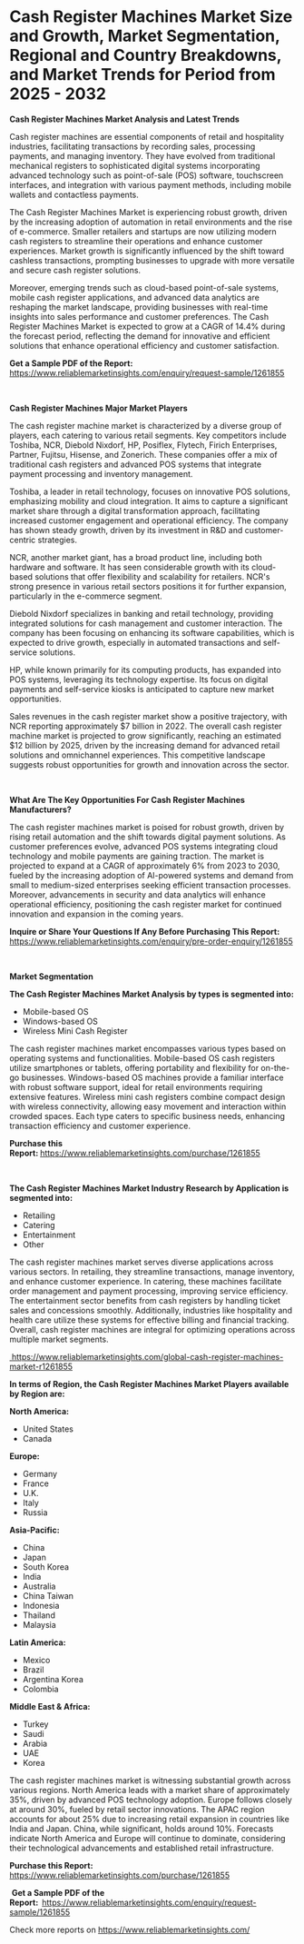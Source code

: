 <p><h1>Cash Register Machines Market Size and Growth, Market Segmentation, Regional and Country Breakdowns, and Market Trends for Period from 2025 -  2032</h1></p><p><strong>Cash Register Machines Market Analysis and Latest Trends</strong></p>
<p><p>Cash register machines are essential components of retail and hospitality industries, facilitating transactions by recording sales, processing payments, and managing inventory. They have evolved from traditional mechanical registers to sophisticated digital systems incorporating advanced technology such as point-of-sale (POS) software, touchscreen interfaces, and integration with various payment methods, including mobile wallets and contactless payments.</p><p>The Cash Register Machines Market is experiencing robust growth, driven by the increasing adoption of automation in retail environments and the rise of e-commerce. Smaller retailers and startups are now utilizing modern cash registers to streamline their operations and enhance customer experiences. Market growth is significantly influenced by the shift toward cashless transactions, prompting businesses to upgrade with more versatile and secure cash register solutions.</p><p>Moreover, emerging trends such as cloud-based point-of-sale systems, mobile cash register applications, and advanced data analytics are reshaping the market landscape, providing businesses with real-time insights into sales performance and customer preferences. The Cash Register Machines Market is expected to grow at a CAGR of 14.4% during the forecast period, reflecting the demand for innovative and efficient solutions that enhance operational efficiency and customer satisfaction.</p></p>
<p><strong>Get a Sample PDF of the Report:&nbsp;</strong> <a href="https://www.reliablemarketinsights.com/enquiry/request-sample/1261855?utm_campaign=1166&utm_medium=2&utm_source=Github&utm_content=ia&utm_term=17022025&utm_id=cash-register-machines">https://www.reliablemarketinsights.com/enquiry/request-sample/1261855</a></p>
<p>&nbsp;</p>
<p><strong>Cash Register Machines Major Market Players</strong></p>
<p><p>The cash register machine market is characterized by a diverse group of players, each catering to various retail segments. Key competitors include Toshiba, NCR, Diebold Nixdorf, HP, Posiflex, Flytech, Firich Enterprises, Partner, Fujitsu, Hisense, and Zonerich. These companies offer a mix of traditional cash registers and advanced POS systems that integrate payment processing and inventory management.</p><p>Toshiba, a leader in retail technology, focuses on innovative POS solutions, emphasizing mobility and cloud integration. It aims to capture a significant market share through a digital transformation approach, facilitating increased customer engagement and operational efficiency. The company has shown steady growth, driven by its investment in R&D and customer-centric strategies.</p><p>NCR, another market giant, has a broad product line, including both hardware and software. It has seen considerable growth with its cloud-based solutions that offer flexibility and scalability for retailers. NCR's strong presence in various retail sectors positions it for further expansion, particularly in the e-commerce segment.</p><p>Diebold Nixdorf specializes in banking and retail technology, providing integrated solutions for cash management and customer interaction. The company has been focusing on enhancing its software capabilities, which is expected to drive growth, especially in automated transactions and self-service solutions.</p><p>HP, while known primarily for its computing products, has expanded into POS systems, leveraging its technology expertise. Its focus on digital payments and self-service kiosks is anticipated to capture new market opportunities.</p><p>Sales revenues in the cash register market show a positive trajectory, with NCR reporting approximately $7 billion in 2022. The overall cash register machine market is projected to grow significantly, reaching an estimated $12 billion by 2025, driven by the increasing demand for advanced retail solutions and omnichannel experiences. This competitive landscape suggests robust opportunities for growth and innovation across the sector.</p></p>
<p>&nbsp;</p>
<p><strong>What Are The Key Opportunities For Cash Register Machines Manufacturers?</strong></p>
<p><p>The cash register machines market is poised for robust growth, driven by rising retail automation and the shift towards digital payment solutions. As customer preferences evolve, advanced POS systems integrating cloud technology and mobile payments are gaining traction. The market is projected to expand at a CAGR of approximately 6% from 2023 to 2030, fueled by the increasing adoption of AI-powered systems and demand from small to medium-sized enterprises seeking efficient transaction processes. Moreover, advancements in security and data analytics will enhance operational efficiency, positioning the cash register market for continued innovation and expansion in the coming years.</p></p>
<p><strong>Inquire or Share Your Questions If Any Before Purchasing This Report:</strong> <a href="https://www.reliablemarketinsights.com/enquiry/pre-order-enquiry/1261855?utm_campaign=1166&utm_medium=2&utm_source=Github&utm_content=ia&utm_term=17022025&utm_id=cash-register-machines">https://www.reliablemarketinsights.com/enquiry/pre-order-enquiry/1261855</a></p>
<p>&nbsp;</p>
<p><strong>Market Segmentation</strong></p>
<p><strong>The Cash Register Machines Market Analysis by types is segmented into:</strong></p>
<p><ul><li>Mobile-based OS</li><li>Windows-based OS</li><li>Wireless Mini Cash Register</li></ul></p>
<p><p>The cash register machines market encompasses various types based on operating systems and functionalities. Mobile-based OS cash registers utilize smartphones or tablets, offering portability and flexibility for on-the-go businesses. Windows-based OS machines provide a familiar interface with robust software support, ideal for retail environments requiring extensive features. Wireless mini cash registers combine compact design with wireless connectivity, allowing easy movement and interaction within crowded spaces. Each type caters to specific business needs, enhancing transaction efficiency and customer experience.</p></p>
<p><strong>Purchase this Report:&nbsp;</strong><a href="https://www.reliablemarketinsights.com/purchase/1261855?utm_campaign=1166&utm_medium=2&utm_source=Github&utm_content=ia&utm_term=17022025&utm_id=cash-register-machines">https://www.reliablemarketinsights.com/purchase/1261855</a></p>
<p>&nbsp;</p>
<p><strong>The Cash Register Machines Market Industry Research by Application is segmented into:</strong></p>
<p><ul><li>Retailing</li><li>Catering</li><li>Entertainment</li><li>Other</li></ul></p>
<p><p>The cash register machines market serves diverse applications across various sectors. In retailing, they streamline transactions, manage inventory, and enhance customer experience. In catering, these machines facilitate order management and payment processing, improving service efficiency. The entertainment sector benefits from cash registers by handling ticket sales and concessions smoothly. Additionally, industries like hospitality and health care utilize these systems for effective billing and financial tracking. Overall, cash register machines are integral for optimizing operations across multiple market segments.</p></p>
<p><a href="https://www.reliablemarketinsights.com/global-cash-register-machines-market-r1261855?utm_campaign=1166&utm_medium=2&utm_source=Github&utm_content=ia&utm_term=17022025&utm_id=cash-register-machines">&nbsp;https://www.reliablemarketinsights.com/global-cash-register-machines-market-r1261855</a></p>
<p><strong>In terms of Region, the Cash Register Machines Market Players available by Region are:</strong></p>
<p>
    <p> <strong> North America: </strong>
        <ul>
            <li>United States</li>
            <li>Canada</li>
        </ul>
        </p> 
    <p> <strong> Europe: </strong>
        <ul>
            <li>Germany</li>
            <li>France</li>
            <li>U.K.</li>
            <li>Italy</li>
            <li>Russia</li>
        </ul>
        </p> 
    <p> <strong> Asia-Pacific: </strong>
        <ul>
            <li>China</li>
            <li>Japan</li>
            <li>South Korea</li>
            <li>India</li>
            <li>Australia</li>
            <li>China Taiwan</li>
            <li>Indonesia</li>
            <li>Thailand</li>
            <li>Malaysia</li>
        </ul>
        </p> 
    <p> <strong> Latin America: </strong>
        <ul>
            <li>Mexico</li>
            <li>Brazil</li>
            <li>Argentina Korea</li>
            <li>Colombia</li>
        </ul>
        </p> 
    <p> <strong> Middle East & Africa: </strong>
        <ul>
            <li>Turkey</li>
            <li>Saudi</li>
            <li>Arabia</li>
            <li>UAE</li>
            <li>Korea</li>
        </ul>
    </p>
    </p>
<p><p>The cash register machines market is witnessing substantial growth across various regions. North America leads with a market share of approximately 35%, driven by advanced POS technology adoption. Europe follows closely at around 30%, fueled by retail sector innovations. The APAC region accounts for about 25% due to increasing retail expansion in countries like India and Japan. China, while significant, holds around 10%. Forecasts indicate North America and Europe will continue to dominate, considering their technological advancements and established retail infrastructure.</p></p>
<p><strong>Purchase this Report: </strong><a href="https://www.reliablemarketinsights.com/purchase/1261855?utm_campaign=1166&utm_medium=2&utm_source=Github&utm_content=ia&utm_term=17022025&utm_id=cash-register-machines">https://www.reliablemarketinsights.com/purchase/1261855</a></p>
<p>&nbsp;<strong>Get a Sample PDF of the Report:&nbsp;&nbsp;</strong><a href="https://www.reliablemarketinsights.com/enquiry/request-sample/1261855?utm_campaign=1166&utm_medium=2&utm_source=Github&utm_content=ia&utm_term=17022025&utm_id=cash-register-machines">https://www.reliablemarketinsights.com/enquiry/request-sample/1261855</a></p>
<p><strong></strong></p>
<p>Check more reports on <a href="https://www.reliablemarketinsights.com/?utm_campaign=1166&utm_medium=2&utm_source=Github&utm_content=ia&utm_term=17022025&utm_id=cash-register-machines">https://www.reliablemarketinsights.com/</a></p>